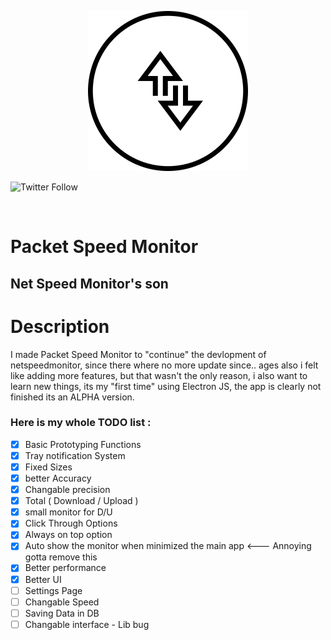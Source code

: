 
<p align="center">
  <img width="256" height="256" src="/PacketMonitor.png">
</p>


<p align="center">
  
  ![Twitter Follow](https://img.shields.io/twitter/follow/njustn0?style=social)
  
</p>

<br />


# Packet Speed Monitor
## Net Speed Monitor's son

# Description
I made Packet Speed Monitor to "continue" the devlopment of netspeedmonitor, since there where no more update since.. ages 
also i felt like adding more features, but that wasn't the only reason, i also want to learn new things, 
its my "first time" using Electron JS, the app is clearly not finished its an ALPHA version.


### Here is my whole TODO list : 

- [x] Basic Prototyping Functions
- [x] Tray notification System
- [x] Fixed Sizes
- [x] better Accuracy 
- [x] Changable precision
- [x] Total ( Download / Upload )
- [x] small monitor for D/U
- [x] Click Through Options
- [x] Always on top option 
- [x] Auto show the monitor when minimized the main app <--- Annoying gotta remove this  
- [x] Better performance
- [x] Better UI
- [ ] Settings Page
- [ ] Changable Speed
- [ ] Saving Data in DB
- [ ] Changable interface - Lib bug
